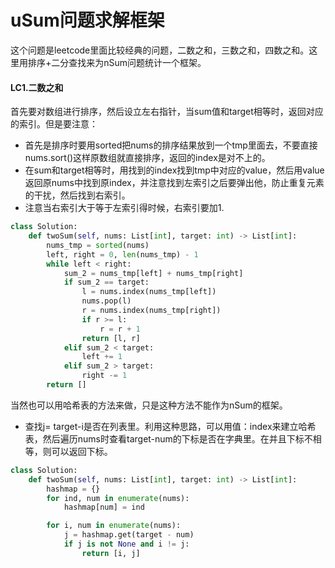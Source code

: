# uSum问题求解框架
这个问题是leetcode里面比较经典的问题，二数之和，三数之和，四数之和。这里用排序+二分查找来为nSum问题统计一个框架。  

#### LC1.二数之和
首先要对数组进行排序，然后设立左右指针，当sum值和target相等时，返回对应的索引。但是要注意：
- 首先是排序时要用sorted把nums的排序结果放到一个tmp里面去，不要直接nums.sort()这样原数组就直接排序，返回的index是对不上的。
- 在sum和target相等时，用找到的index找到tmp中对应的value，然后用value返回原nums中找到原index，并注意找到左索引之后要弹出他，防止重复元素的干扰，然后找到右索引。
- 注意当右索引大于等于左索引得时候，右索引要加1.
```python
class Solution:
    def twoSum(self, nums: List[int], target: int) -> List[int]:
        nums_tmp = sorted(nums)
        left, right = 0, len(nums_tmp) - 1
        while left < right:
            sum_2 = nums_tmp[left] + nums_tmp[right]
            if sum_2 == target:
                l = nums.index(nums_tmp[left])
                nums.pop(l)
                r = nums.index(nums_tmp[right])
                if r >= l:
                    r = r + 1
                return [l, r]
            elif sum_2 < target:
                left += 1
            elif sum_2 > target:
                right -= 1
        return []
```
当然也可以用哈希表的方法来做，只是这种方法不能作为nSum的框架。
- 查找j= target-i是否在列表里。利用这种思路，可以用值：index来建立哈希表，然后遍历nums时查看target-num的下标是否在字典里。在并且下标不相等，则可以返回下标。
```python
class Solution:
    def twoSum(self, nums: List[int], target: int) -> List[int]:
        hashmap = {}
        for ind, num in enumerate(nums):
            hashmap[num] = ind

        for i, num in enumerate(nums):
            j = hashmap.get(target - num)
            if j is not None and i != j:
                return [i, j]
```
